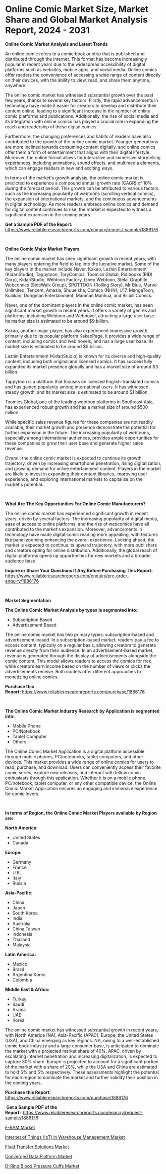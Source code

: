 <p><h1>Online Comic Market Size, Market Share and Global Market Analysis Report, 2024 - 2031</h1></p><p><strong>Online Comic Market Analysis and Latest Trends</strong></p>
<p><p>An online comic refers to a comic book or strip that is published and distributed through the internet. This format has become increasingly popular in recent years due to the widespread accessibility of digital platforms such as websites, mobile apps, and social media. Online comics offer readers the convenience of accessing a wide range of content directly on their devices, with the ability to view, read, and share them anytime, anywhere.</p><p>The online comic market has witnessed substantial growth over the past few years, thanks to several key factors. Firstly, the rapid advancements in technology have made it easier for creators to develop and distribute their content online, leading to a significant increase in the number of online comic platforms and publications. Additionally, the rise of social media and its integration with online comics has played a crucial role in expanding the reach and readership of these digital comics.</p><p>Furthermore, the changing preferences and habits of readers have also contributed to the growth of the online comic market. Younger generations are more inclined towards consuming content digitally, and online comics offer them a form of entertainment that aligns with their digital lifestyle. Moreover, the online format allows for interactive and immersive storytelling experiences, including animations, sound effects, and multimedia elements, which can engage readers in new and exciting ways.</p><p>In terms of the market's growth analysis, the online comic market is predicted to experience a compound annual growth rate (CAGR) of 10% during the forecast period. This growth can be attributed to various factors, such as the increasing popularity of webtoons (scrolling vertical comics), the expansion of international markets, and the continuous advancements in digital technology. As more readers embrace online comics and demand for digital content continues to rise, the market is expected to witness a significant expansion in the coming years.</p></p>
<p><strong>Get a Sample PDF of the Report:&nbsp;</strong> <a href="https://www.reliableresearchreports.com/enquiry/request-sample/1886176">https://www.reliableresearchreports.com/enquiry/request-sample/1886176</a></p>
<p>&nbsp;</p>
<p><strong>Online Comic Major Market Players</strong></p>
<p><p>The online comic market has seen significant growth in recent years, with many players entering the field to tap into the lucrative market. Some of the key players in the market include Naver, Kakao, Lezhin Entertainment (KidariStudio), Tappytoon, ToryComics, Toomics Global, Ridibooks (RIDI Corp), KidariStudio, Webtoon Factory, Izneo Webtoon, Stela, Graphite, Webcomics (SideWalk Group), SPOTTOON (Rolling Story), Mr Blue, Marvel Unlimited, Tencent, Amazia, Shuueisha, Comico (NHN), U17, MangaToon, Kuaikan, Dongman Entertainment, Manman Manhua, and Bilibili Comics.</p><p>Naver, one of the dominant players in the online comic market, has seen significant market growth in recent years. It offers a variety of genres and platforms, including Webtoon and Webnovel, attracting a large user base. Its market size is estimated to be around $9 billion.</p><p>Kakao, another major player, has also experienced impressive growth, primarily due to its popular platform KakaoPage. It provides a wide range of content, including comics and web novels, and has a large user base. Its market size is estimated to be around $5 billion.</p><p>Lezhin Entertainment (KidariStudio) is known for its diverse and high-quality content, including both original and licensed comics. It has successfully expanded its market presence globally and has a market size of around $3 billion.</p><p>Tappytoon is a platform that focuses on licensed English-translated comics and has gained popularity among international users. It has witnessed steady growth, and its market size is estimated to be around $1 billion.</p><p>Toomics Global, one of the leading webtoon platforms in Southeast Asia, has experienced robust growth and has a market size of around $500 million.</p><p>While specific sales revenue figures for these companies are not readily available, their market growth and presence demonstrate the potential for further expansion in the future. The increasing popularity of webtoons, especially among international audiences, provides ample opportunities for these companies to grow their user base and generate higher sales revenue.</p><p>Overall, the online comic market is expected to continue its growth trajectory, driven by increasing smartphone penetration, rising digitalization, and growing demand for online entertainment content. Players in the market are likely to invest in expanding their content libraries, improving user experience, and exploring international markets to capitalize on the market's potential.</p></p>
<p>&nbsp;</p>
<p><strong>What Are The Key Opportunities For Online Comic Manufacturers?</strong></p>
<p><p>The online comic market has experienced significant growth in recent years, driven by several factors. The increasing popularity of digital media, ease of access to online platforms, and the rise of webcomics have all contributed to the market's expansion. Moreover, advancements in technology have made digital comic reading more appealing, with features like panel zooming enhancing the overall experience. Looking ahead, the market is expected to continue its upward trajectory, with more publishers and creators opting for online distribution. Additionally, the global reach of digital platforms opens up opportunities for new markets and a broader audience base.</p></p>
<p><strong>Inquire or Share Your Questions If Any Before Purchasing This Report:</strong> <a href="https://www.reliableresearchreports.com/enquiry/pre-order-enquiry/1886176">https://www.reliableresearchreports.com/enquiry/pre-order-enquiry/1886176</a></p>
<p>&nbsp;</p>
<p><strong>Market Segmentation</strong></p>
<p><strong>The Online Comic Market Analysis by types is segmented into:</strong></p>
<p><ul><li>Subscription Based</li><li>Advertisement Based</li></ul></p>
<p><p>The online comic market has two primary types: subscription-based and advertisement-based. In a subscription-based market, readers pay a fee to access content, typically on a regular basis, allowing creators to generate revenue directly from their audience. In an advertisement-based market, revenue is generated through the display of advertisements alongside the comic content. This model allows readers to access the comics for free, while creators earn income based on the number of views or clicks the advertisements receive. Both models offer different approaches to monetizing online comics.</p></p>
<p><strong>Purchase this Report:&nbsp;</strong><a href="https://www.reliableresearchreports.com/purchase/1886176">https://www.reliableresearchreports.com/purchase/1886176</a></p>
<p>&nbsp;</p>
<p><strong>The Online Comic Market Industry Research by Application is segmented into:</strong></p>
<p><ul><li>Mobile Phone</li><li>PC/Notebook</li><li>Tablet Computer</li><li>Others</li></ul></p>
<p><p>The Online Comic Market Application is a digital platform accessible through mobile phones, PC/notebooks, tablet computers, and other devices. This market provides a wide range of online comics for users to read, purchase, and download. Users can conveniently access their favorite comic series, explore new releases, and interact with fellow comic enthusiasts through this application. Whether it is on a mobile phone, PC/notebook, tablet computer, or any other compatible device, the Online Comic Market Application ensures an engaging and immersive experience for comic lovers.</p></p>
<p>&nbsp;</p>
<p><strong>In terms of Region, the Online Comic Market Players available by Region are:</strong></p>
<p>
    <p> <strong> North America: </strong>
        <ul>
            <li>United States</li>
            <li>Canada</li>
        </ul>
        </p> 
    <p> <strong> Europe: </strong>
        <ul>
            <li>Germany</li>
            <li>France</li>
            <li>U.K.</li>
            <li>Italy</li>
            <li>Russia</li>
        </ul>
        </p> 
    <p> <strong> Asia-Pacific: </strong>
        <ul>
            <li>China</li>
            <li>Japan</li>
            <li>South Korea</li>
            <li>India</li>
            <li>Australia</li>
            <li>China Taiwan</li>
            <li>Indonesia</li>
            <li>Thailand</li>
            <li>Malaysia</li>
        </ul>
        </p> 
    <p> <strong> Latin America: </strong>
        <ul>
            <li>Mexico</li>
            <li>Brazil</li>
            <li>Argentina Korea</li>
            <li>Colombia</li>
        </ul>
        </p> 
    <p> <strong> Middle East & Africa: </strong>
        <ul>
            <li>Turkey</li>
            <li>Saudi</li>
            <li>Arabia</li>
            <li>UAE</li>
            <li>Korea</li>
        </ul>
    </p>
    </p>
<p><p>The online comic market has witnessed substantial growth in recent years, with North America (NA), Asia-Pacific (APAC), Europe, the United States (USA), and China emerging as key regions. NA, owing to a well-established comic book industry and a large consumer base, is anticipated to dominate the market with a projected market share of 40%. APAC, driven by escalating internet penetration and increasing digitalization, is expected to capture 30% share. Europe is projected to account for a significant portion of the market with a share of 20%, while the USA and China are estimated to hold 5% and 5% respectively. These assessments highlight the potential for each region to dominate the market and further solidify their position in the coming years.</p></p>
<p><strong>Purchase this Report: </strong><a href="https://www.reliableresearchreports.com/purchase/1886176">https://www.reliableresearchreports.com/purchase/1886176</a></p>
<p>&nbsp;<strong>Get a Sample PDF of the Report:&nbsp;&nbsp;</strong><a href="https://www.reliableresearchreports.com/enquiry/request-sample/1886176">https://www.reliableresearchreports.com/enquiry/request-sample/1886176</a></p>
<p><strong></strong></p>
<p><p><a href="https://medium.com/@nicholasstewart02/f-ram-market-research-report-its-history-and-forecast-2024-to-2031-a6f9e0ad9b41">F-RAM Market</a></p><p><a href="https://medium.com/@nicholasstewart02/internet-of-things-iot-in-warehouse-management-market-trends-and-market-analysis-forecasted-for-7a2dc1b450b1">Internet of Things (IoT) in Warehouse Management Market</a></p><p><a href="https://github.com/RickHolmes3/Market-Research-Report-List-3/blob/main/fluid-transfer-solutions-market.md">Fluid Transfer Solutions Market</a></p><p><a href="https://github.com/CliffMedina6/Market-Research-Report-List-3/blob/main/converged-data-platform-market.md">Converged Data Platform Market</a></p><p><a href="https://medium.com/p/d34a8f7f95b0/edit">D-Ring Blood Pressure Cuffs Market</a></p></p>